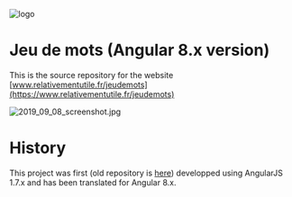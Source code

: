 ![logo](https://github.com/berdal84/jeudemots-ng/blob/master/src/assets/logo.png)
# Jeu de mots (Angular 8.x version)

This is the source repository for the website [www.relativementutile.fr/jeudemots](https://www.relativementutile.fr/jeudemots)

![2019_09_08_screenshot.jpg](https://github.com/berdal84/jeudemots-ng/blob/master/src/assets/2019_09_08_screenshot.jpg)

# History
This project was first (old repository is [here](https://www.github.com/berdal84/jeudemots)) developped using AngularJS 1.7.x and has been translated for Angular 8.x.

